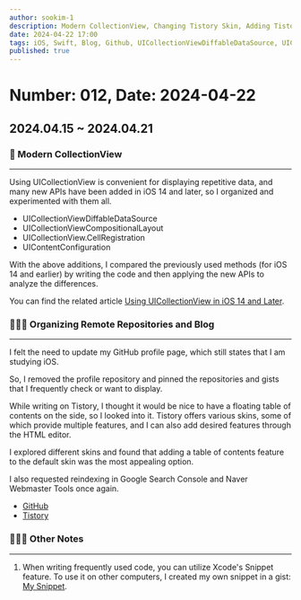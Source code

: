 ```yaml
---
author: sookim-1
description: Modern CollectionView, Changing Tistory Skin, Adding Tistory Features, Organizing GitHub Repositories
date: 2024-04-22 17:00
tags: iOS, Swift, Blog, Github, UICollectionViewDiffableDataSource, UICollectionViewCompositionalLayout, CellRegistration, CellConfiguration
published: true
---
```

# Number: 012, Date: 2024-04-22

## 2024.04.15 ~ 2024.04.21
### 📱 Modern CollectionView
---

Using UICollectionView is convenient for displaying repetitive data, and many new APIs have been added in iOS 14 and later, so I organized and experimented with them all.

- UICollectionViewDiffableDataSource
- UICollectionViewCompositionalLayout
- UICollectionView.CellRegistration
- UIContentConfiguration

With the above additions, I compared the previously used methods (for iOS 14 and earlier) by writing the code and then applying the new APIs to analyze the differences.

You can find the related article [Using UICollectionView in iOS 14 and Later](https://sookim-1.tistory.com/entry/iOS-iOS-14이상에서-UICollectionView-사용하기).

### 👨🏻‍💻 Organizing Remote Repositories and Blog
---

I felt the need to update my GitHub profile page, which still states that I am studying iOS.

So, I removed the profile repository and pinned the repositories and gists that I frequently check or want to display.

While writing on Tistory, I thought it would be nice to have a floating table of contents on the side, so I looked into it. Tistory offers various skins, some of which provide multiple features, and I can also add desired features through the HTML editor.

I explored different skins and found that adding a table of contents feature to the default skin was the most appealing option.

I also requested reindexing in Google Search Console and Naver Webmaster Tools once again.

- [GitHub](https://github.com/sookim-1)
- [Tistory](https://sookim-1.tistory.com/)

### 🙋🏻‍♂️ Other Notes
---

1. When writing frequently used code, you can utilize Xcode's Snippet feature. To use it on other computers, I created my own snippet in a gist: [My Snippet](https://gist.github.com/sookim-1/04552ce57b1e154a165121c5f064637f).

